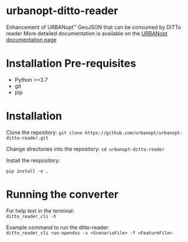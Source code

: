 # urbanopt-ditto-reader
Enhancement of URBANopt™ GeoJSON that can be consumed by DiTTo reader
More detailed documentation is available on the [URBANopt documentation page](https://docs.urbanopt.net/opendss/opendss.html)

# Installation Pre-requisites
- Python >=3.7
- git
- pip

# Installation

Clone the repository:
`git clone https://github.com/urbanopt/urbanopt-ditto-reader.git`

Change directories into the repository:
`cd urbanopt-ditto-reader`

Install the respository:

`pip install -e .`

# Running the converter

For help text in the terminal: \
`ditto_reader_cli -h`

Example command to run the ditto-reader: \
`ditto_reader_cli run-opendss -s <ScenarioFile> -f <FeatureFile>`
